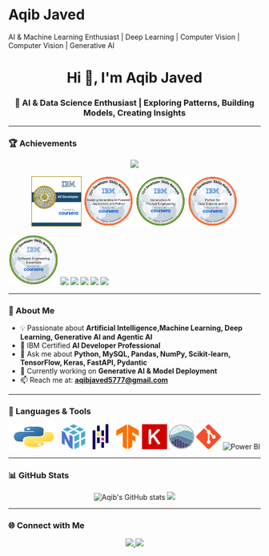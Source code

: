 # Aqib Javed
 AI &amp; Machine Learning Enthusiast | Deep Learning | Computer Vision | Computer Vision | Generative AI 

<h1 align="center">Hi 👋, I'm Aqib Javed</h1>
<h3 align="center">🚀 AI & Data Science Enthusiast | Exploring Patterns, Building Models, Creating Insights</h3>

---

### 🏆 Achievements  
<p align="center">
  <a href="https://www.credly.com/earner/earned/badge/b93fdbd8-4535-47f5-8ce9-0508d3e48c38" target="_blank">
    <img src="https://img.shields.io/badge/IBM_AI_Developer_Professional_Certificate-blue?style=for-the-badge&logo=ibm&logoColor=white" />
  </a>
</p>

<p align="center">
  <!-- Replace each link below with your individual Credly badge URLs -->
  <a href="https://www.credly.com/earner/earned/badge/b93fdbd8-4535-47f5-8ce9-0508d3e48c38" target="_blank"><img src="assets/image.png" alt="IBM Badges" width="100" /></a>
  <a href="https://www.credly.com/badges/94535594-2853-4b40-9c47-90425f957e28" target="_blank"><img src="assets/Building Gen AI Application.png" alt="IBM Badges" width="100" /></a>
  <a href="https://www.credly.com/earner/earned/badge/49499a87-dea7-4601-baf5-6379e953faa5" target="_blank"><img src="assets/Gen-AI.png" alt="IBM Badges" width="100" /></a>
   <a href="https://www.credly.com/earner/earned/badge/58a68758-50f6-47be-bb85-5b6965217013" target="_blank"><img src="assets/python.png" alt="IBM Badges" width="100" /></a>

  <a href="https://www.credly.com/badges/bddca5e8-e530-449c-9480-562bb67a1a89" target="_blank"><img src="assets/image-soft.png" alt="IBM Badges" width="100" /></a>
  <a href="https://www.credly.com/badges/your-badge-6-link" target="_blank"><img src="https://img.shields.io/badge/Module_6_Data_Science-blue?style=flat-square&logo=ibm" /></a>
  <a href="https://www.credly.com/badges/your-badge-7-link" target="_blank"><img src="https://img.shields.io/badge/Module_7_Computer_Vision-blue?style=flat-square&logo=ibm" /></a>
  <a href="https://www.credly.com/badges/your-badge-8-link" target="_blank"><img src="https://img.shields.io/badge/Module_8_NLP-blue?style=flat-square&logo=ibm" /></a>
  <a href="https://www.credly.com/badges/your-badge-9-link" target="_blank"><img src="https://img.shields.io/badge/Module_9_Model_Deployment-blue?style=flat-square&logo=ibm" /></a>
  <a href="https://www.credly.com/badges/your-badge-10-link" target="_blank"><img src="https://img.shields.io/badge/Module_10_Capstone_Project-blue?style=flat-square&logo=ibm" /></a>
</p>

---

### 🌱 About Me
- 💡 Passionate about **Artificial Intelligence,Machine Learning, Deep Learning, Generative AI and Agentic AI**
- 🧠 IBM Certified **AI Developer Professional**
- 💬 Ask me about **Python, MySQL, Pandas, NumPy, Scikit-learn, TensorFlow, Keras, FastAPI, Pydantic**
- 🔭 Currently working on **Generative AI & Model Deployment**
- 📫 Reach me at: **aqibjaved5777@gmail.com**

---

### 🧰 Languages & Tools
<p align="center">
  <img src="https://github.com/devicons/devicon/blob/master/icons/python/python-original.svg" alt="Python" width="100" height="50"/>
  <img src="https://github.com/devicons/devicon/blob/master/icons/numpy/numpy-original.svg" alt="Numpy" width="50" height="50"/>
  <img src="https://github.com/devicons/devicon/blob/master/icons/pandas/pandas-original.svg" alt="Pandas" width="50" height="50"/>
  <img src="https://github.com/devicons/devicon/blob/master/icons/tensorflow/tensorflow-original.svg" alt="TensorFlow" width="50" height="50"/>
  <img src="https://github.com/devicons/devicon/blob/master/icons/keras/keras-original.svg" alt="Keras" width="50" height="50"/>
  <img src="https://github.com/devicons/devicon/blob/master/icons/seaborn/seaborn-original.svg" alt="Seaborn" width="50" height="50"/>
  <img src="https://github.com/devicons/devicon/blob/master/icons/git/git-original.svg" alt="Git" width="50" height="50"/>
  <img src="https://github.com/devicons/devicon/blob/master/icons/powerbi/powerbi-original.svg" alt="Power BI" width="50" height="50"/>
</p>

---

### 📊 GitHub Stats
<p align="center">
  <img src="https://github-readme-stats.vercel.app/api?username=aqibjaved&show_icons=true&theme=radical" alt="Aqib's GitHub stats" />
  <img src="https://github-readme-stats.vercel.app/api/top-langs/?username=aqibjaved&layout=compact&theme=radical" />
</p>

---

### 🌐 Connect with Me
<p align="center">
  <a href="https://https://www.linkedin.com/in/aqib-javed-23539838b" target="_blank">
    <img src="https://img.shields.io/badge/LinkedIn-Connect-blue?style=for-the-badge&logo=linkedin" />
  </a>
  <a href="https://www.credly.com/users/aqib-javed./edit#credly" target="_blank">
    <img src="https://img.shields.io/badge/Credly-Badges-orange?style=for-the-badge&logo=credly" />
  </a>
</p>
